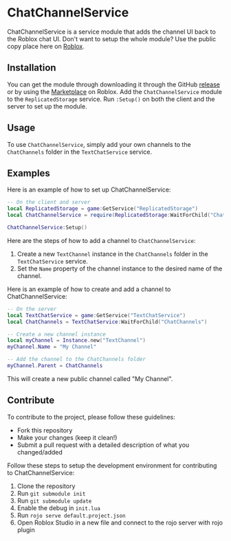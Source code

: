 # ChatChannelService
ChatChannelService is a service module that adds the channel UI back to the Roblox chat UI.
Don't want to setup the whole module? Use the public copy place here on [Roblox](https://www.roblox.com/games/16696355151/ChatChannelService).

## Installation
You can get the module through downloading it through the GitHub [release](https://github.com/GGshor/ChatChannelService/releases/latest/download/ChatChannelService.rbxm) or by using the [Marketplace](https://create.roblox.com/store/asset/16778864370) on Roblox.
Add the `ChatChannelService` module to the `ReplicatedStorage` service.
Run `:Setup()` on both the client and the server to set up the module.

## Usage
To use `ChatChannelService`, simply add your own channels to the `ChatChannels` folder in the `TextChatService` service.

## Examples
Here is an example of how to set up ChatChannelService:

```lua
-- On the client and server
local ReplicatedStorage = game:GetService("ReplicatedStorage")
local ChatChannelService = require(ReplicatedStorage:WaitForChild("ChatChannelService"))

ChatChannelService:Setup()
```

Here are the steps of how to add a channel to `ChatChannelService`:

1. Create a new `TextChannel` instance in the `ChatChannels` folder in the `TextChatService` service.
2. Set the `Name` property of the channel instance to the desired name of the channel.

Here is an example of how to create and add a channel to ChatChannelService:
```lua
-- On the server
local TextChatService = game:GetService("TextChatService")
local ChatChannels = TextChatService:WaitForChild("ChatChannels")

-- Create a new channel instance
local myChannel = Instance.new("TextChannel")
myChannel.Name = "My Channel"

-- Add the channel to the ChatChannels folder
myChannel.Parent = ChatChannels
```
This will create a new public channel called "My Channel".

## Contribute
To contribute to the project, please follow these guidelines:
- Fork this repository
- Make your changes (keep it clean!)
- Submit a pull request with a detailed description of what you changed/added

Follow these steps to setup  the development environment for contributing to ChatChannelService:

1. Clone the repository
2. Run `git submodule init`
3. Run `git submodule update`
4. Enable the debug in `init.lua`
4. Run `rojo serve default.project.json`
5. Open Roblox Studio in a new file and connect to the rojo server with rojo plugin